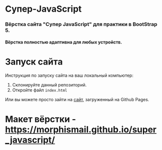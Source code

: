 # Супер-JavaScript
### Вёрстка сайта "Супер JavaScript" для практики в BootStrap 5. 
#### Вёрстка полностью адаптивна для любых устройств.

# Запуск сайта
Инструкция по запуску сайта на ваш локальный компьютер:
   1. Склонируйте данный репозиторий.
   2. Откройте файл ```index.html```
 
 Или вы можете просто зайти на [сайт](https://kriswis.github.io/Super-JavaScript/), загруженный на Github Pages.
   
 # Макет вёрстки - https://morphismail.github.io/super_javascript/
